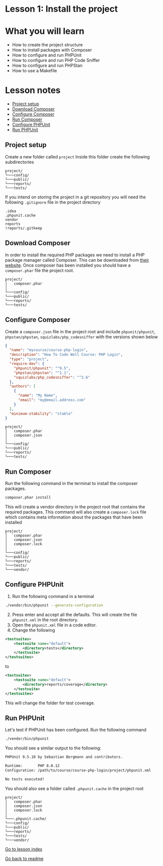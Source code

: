 # Lesson 1: Install the project

# What you will learn
 - How to create the project structure
 - How to install packages with Composer
 - How to configure and run PHPUnit
 - How to configure and run PHP Code Sniffer
 - How to configure and run PHPStan
 - How to use a Makefile

# Lesson notes

- [Project setup](lesson_1.md#project-setup)
- [Download Composer](lesson_1.md#download-composer)
- [Configure Composer](lesson_1.md#configure-composer)
- [Run Composer](lesson_1.md#run-composer)
- [Configure PHPUnit](lesson_1.md#configure-phpunit)
- [Run PHPUnit](lesson_1.md#run-phpunit)

## Project setup
Create a new folder called `project`
Inside this folder create the following subdirectories

```
project/
└───config/
└───public/
└───reports/
└───tests/
```

If you intend on storing the project in a git repository you will need the following `.gitignore` file in the project directory
```
.idea
.phpunit.cache
vendor
reports
!reports/.gitkeep
```

## Download Composer
In order to install the required PHP packages we need to install a PHP package manager called Composer.  This can be downloaded from [their website](https://getcomposer.org/).
Once composer has been installed you should have a `composer.phar` file the project root.
```
project/
│   composer.phar
│
└───config/
└───public/
└───reports/
└───tests/
```

## Configure Composer
Create a `composer.json` file in the project root and include `phpunit/phpunit`, `phpstan/phpstan`, `squizlabs/php_codesniffer` with the versions shown below

```json
{
  "name": "mycourse/course-php-login",
  "description": "How To Code Well Course: PHP Login",
  "type": "project",
  "require-dev": {
    "phpunit/phpunit": "^9.5",
    "phpstan/phpstan": "^1.1",
    "squizlabs/php_codesniffer": "^3.6"
  },
  "authors": [
    {
      "name": "My Name",
      "email": "my@email.address.com"
    }
  ],
  "minimum-stability": "stable"
}
```

```
project/
│   composer.phar
│   composer.json
│
└───config/
└───public/
└───reports/
└───tests/
```
## Run Composer

Run the following command in the terminal to install the composer packages.
```bash
composer.phar install
```
This will create a vendor directory in the project root that contains the required packages. This command will also create a `composer.lock` file which contains meta information about the packages that have been installed
```
project/
│   composer.phar
│   composer.json
│   composer.lock
│
└───config/
└───public/
└───reports/
└───tests/
└───vendor/
```

## Configure PHPUnit
1. Run the following command in a terminal
```bash
./vendor/bin/phpunit --generate-configuration
```
2. Press enter and accept all the defaults.  This will create the file `phpunit.xml` in the root directory.
3. Open the `phpunit.xml` file in a code editor.  
4. Change the following
```xml
<testsuites>
    <testsuite name="default">
        <directory>tests</directory>
    </testsuite>
</testsuites>
```
to 
```xml
<testsuites>
    <testsuite name="default">
        <directory>reports/coverage</directory>
    </testsuite>
</testsuites>
```
This will change the folder for test coverage.

## Run PHPUnit
Let's test if PHPUnit has been configured. Run the following command
```bash
./vendor/bin/phpunit
```
You should see a similar output to the following:
```bash
PHPUnit 9.5.10 by Sebastian Bergmann and contributors.

Runtime:       PHP 8.0.12
Configuration: /path/to/course/course-php-login/project/phpunit.xml

No tests executed!
```

You should also see a folder called `.phpunit.cache` in the project root
```
project/
│   composer.phar
│   composer.json
│   composer.lock
│
└───.phpunit.cache/
└───config/
└───public/
└───reports/
└───tests/
└───vendor/
```

[Go to lesson index](index.md)

[Go back to readme](../../README.md)